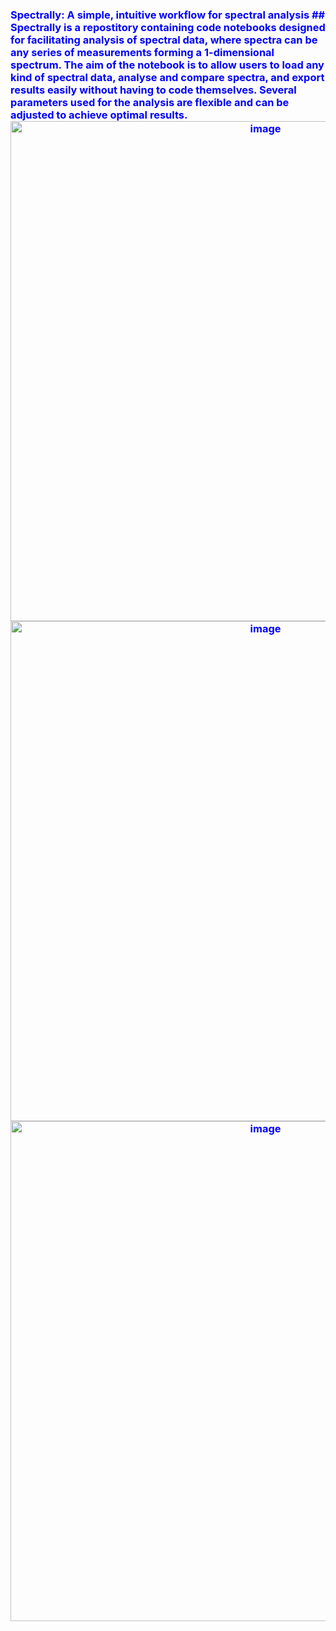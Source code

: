 <h3 style="color:blue">Spectrally: A simple, intuitive workflow for spectral analysis
##
Spectrally is a repostitory containing code notebooks designed for facilitating analysis of spectral data, where spectra can be any series of measurements forming a 1-dimensional spectrum. The aim of the notebook is to allow users to load any kind of spectral data, analyse and compare spectra, and export results easily without having to code themselves. Several parameters used for the analysis are flexible and can be adjusted to achieve optimal results.

<div align="center">
  <img width="800" alt="image" src="https://github.com/user-attachments/assets/156b4746-59f5-476b-82e8-0b4000d8a737" />
  <img width="800" alt="image" src="https://github.com/user-attachments/assets/3ec22265-7bcf-4bee-a53d-bd1161b92d14" />
  <img width="800" alt="image" src="https://github.com/user-attachments/assets/3e437c48-babe-414b-9bf8-78b1e257ec59" />
</div>

